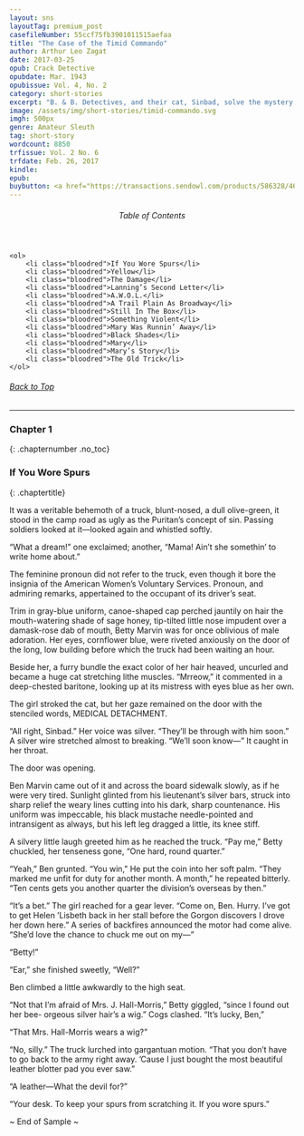 ```yaml
---
layout: sns
layoutTag: premium_post
casefileNumber: 55ccf75fb3901011515aefaa
title: "The Case of the Timid Commando"
author: Arthur Leo Zagat
date: 2017-03-25
opub: Crack Detective
opubdate: Mar. 1943
opubissue: Vol. 4, No. 2
category: short-stories
excerpt: "B. & B. Detectives, and their cat, Sinbad, solve the mystery behind a fighting man's sudden loss of nerve."
image: /assets/img/short-stories/timid-commando.svg
imgh: 500px
genre: Amateur Sleuth
tag: short-story
wordcount: 8850
trfissue: Vol. 2 No. 6
trfdate: Feb. 26, 2017
kindle: 
epub: 
buybutton: <a href="https://transactions.sendowl.com/products/586328/468F65C1/purchase" rel="nofollow" class="add-to-cart">DOWNLOAD The Case of the Timid Commando</a><script type="text/javascript" src="https://transactions.sendowl.com/assets/sendowl.js" ></script>
---
```


<div class="toc">
	<header>
		<h6>Table of Contents</h6>
	</header>
	
	<ol>
		<li class="bloodred">If You Wore Spurs</li>
		<li class="bloodred">Yellow</li>
		<li class="bloodred">The Damage</li>
		<li class="bloodred">Lanning’s Second Letter</li>
		<li class="bloodred">A.W.O.L.</li>
		<li class="bloodred">A Trail Plain As Broadway</li>
		<li class="bloodred">Still In The Box</li>
		<li class="bloodred">Something Violent</li>
		<li class="bloodred">Mary Was Runnin’ Away</li>
		<li class="bloodred">Black Shades</li>
		<li class="bloodred">Mary</li>
		<li class="bloodred">Mary’s Story</li>
		<li class="bloodred">The Old Trick</li>
	</ol>
</div> <!-- table-of-contents -->

<h6 class="btt"><a href="#top">Back to Top</a></h6>

<hr>

### Chapter 1
{: .chapternumber .no_toc}

### If You Wore Spurs
{: .chaptertitle}

It was a veritable behemoth of a truck, blunt-nosed, a dull olive-green,
it stood in the camp road as ugly as the Puritan’s concept of sin.
Passing soldiers looked at it—looked again and whistled softly.

“What a dream!” one exclaimed; another, “Mama! Ain’t she somethin’ to
write home about.”

The feminine pronoun did not refer to the truck, even though it bore the
insignia of the American Women’s Voluntary Services. Pronoun, and
admiring remarks, appertained to the occupant of its driver’s seat.

Trim in gray-blue uniform, canoe-shaped cap perched jauntily on hair the
mouth-watering shade of sage honey, tip-tilted little nose impudent over
a damask-rose dab of mouth, Betty Marvin was for once oblivious of male
adoration. Her eyes, cornflower blue, were riveted anxiously on the door
of the long, low building before which the truck had been waiting an
hour.

Beside her, a furry bundle the exact color of her hair heaved, uncurled
and became a huge cat stretching lithe muscles. “Mrreow,” it commented
in a deep-chested baritone, looking up at its mistress with eyes blue as
her own.

The girl stroked the cat, but her gaze remained on the door with the
stenciled words, MEDICAL DETACHMENT.

“All right, Sinbad.” Her voice was silver. “They’ll be through with him
soon.” A silver wire stretched almost to breaking. “We’ll soon know—” It
caught in her throat.

The door was opening.

Ben Marvin came out of it and across the board sidewalk slowly, as if he
were very tired. Sunlight glinted from his lieutenant’s silver bars,
struck into sharp relief the weary lines cutting into his dark, sharp
countenance. His uniform was impeccable, his black mustache
needle-pointed and intransigent as always, but his left leg dragged a
little, its knee stiff.

A silvery little laugh greeted him as he reached the truck. “Pay me,”
Betty chuckled, her tenseness gone, “One hard, round quarter.”

“Yeah,” Ben grunted. “You win," He put the coin into her soft palm.
“They marked me unfit for duty for another month. A month,” he repeated
bitterly. “Ten cents gets you another quarter the division’s overseas by
then.”

“It’s a bet.” The girl reached for a gear lever. “Come on, Ben. Hurry.
I’ve got to get Helen ’Lisbeth back in her stall before the Gorgon
discovers I drove her down here.” A series of backfires announced the
motor had come alive. “She’d love the chance to chuck me out on my—”

“Betty!”

“Ear,” she finished sweetly, “Well?”

Ben climbed a little awkwardly to the high seat.

“Not that I’m afraid of Mrs. J. Hall-Morris,” Betty giggled, “since I
found out her bee- orgeous silver hair’s a wig.” Cogs clashed. “It’s
lucky, Ben,”

“That Mrs. Hall-Morris wears a wig?”

“No, silly.” The truck lurched into gargantuan motion. “That you don’t
have to go back to the army right away. ’Cause I just bought the most
beautiful leather blotter pad you ever saw.”

“A leather—What the devil for?”

“Your desk. To keep your spurs from scratching it. If you wore spurs.”

<p id="theend">~ End of Sample ~</p>